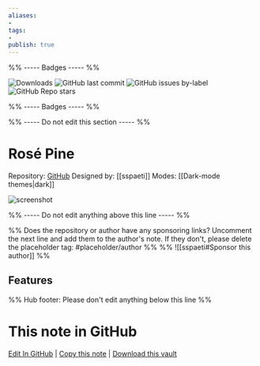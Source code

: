 ```yaml
---
aliases:
- 
tags: 
- 
publish: true
---
```


%% ----- Badges ----- %%

![Downloads](https://img.shields.io/badge/downloads-6373-573E7A?style=for-the-badge&logo=)
![GitHub last commit](https://img.shields.io/github/last-commit/sspaeti/obsidian_rose_pine?color=573E7A&label=last%20update&logo=github&style=for-the-badge)
![GitHub issues by-label](https://img.shields.io/github/issues/sspaeti/obsidian_rose_pine/help%20wanted?color=573E7A&logo=github&style=for-the-badge) 
![GitHub Repo stars](https://img.shields.io/github/stars/sspaeti/obsidian_rose_pine?color=573E7A&logo=github&style=for-the-badge)

%% ----- Badges ----- %%

%% ----- Do not edit this section ----- %%

# Rosé Pine

Repository: [GitHub](https://github.com/sspaeti/obsidian_rose_pine)
Designed by: [[sspaeti]]
Modes: [[Dark-mode themes|dark]]



![screenshot](https://github.com/sspaeti/obsidian_rose_pine/raw/HEAD/dark.jpg)

%% ----- Do not edit anything above this line ----- %% 

%% Does the repository or author have any sponsoring links? Uncomment the next line and add them to the author's note. If they don't, please delete the placeholder tag: #placeholder/author %%
%% ![[sspaeti#Sponsor this author]] %%


## Features



%% Hub footer: Please don't edit anything below this line %%

# This note in GitHub

<span class="git-footer">[Edit In GitHub](https://github.dev/obsidian-community/obsidian-hub/blob/main/02%20-%20Community%20Expansions/02.05%20All%20Community%20Expansions/Themes/Ros%C3%A9%20Pine.md "git-hub-edit-note") | [Copy this note](https://raw.githubusercontent.com/obsidian-community/obsidian-hub/main/02%20-%20Community%20Expansions/02.05%20All%20Community%20Expansions/Themes/Ros%C3%A9%20Pine.md "git-hub-copy-note") | [Download this vault](https://github.com/obsidian-community/obsidian-hub/archive/refs/heads/main.zip "git-hub-download-vault") </span>
